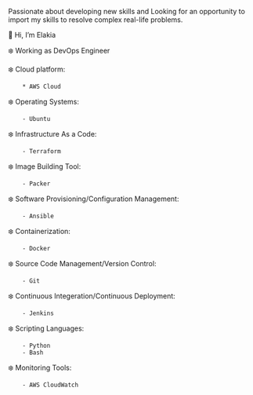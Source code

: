 Passionate about developing new skills and Looking for an opportunity to import my skills to resolve complex real-life problems.

👋 Hi, I’m Elakia

❄️ Working as DevOps Engineer

❄️ Cloud platform: 

        * AWS Cloud
        
❄️ Operating Systems:

        - Ubuntu
        
❄️ Infrastructure As a Code:

        - Terraform
        
❄️ Image Building Tool:

        - Packer
        
❄️ Software Provisioning/Configuration Management:

        - Ansible
        
❄️ Containerization:

        - Docker
        
❄️ Source Code Management/Version Control:

        - Git
        
❄️ Continuous Integeration/Continuous Deployment:

        - Jenkins
        
❄️ Scripting Languages:

        - Python
        - Bash
        
❄️ Monitoring Tools:

        - AWS CloudWatch

    
